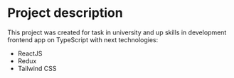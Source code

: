 # Project description

This project was created for task in university and up skills in development frontend app on TypeScript with next technologies:
- ReactJS
- Redux
- Tailwind CSS

